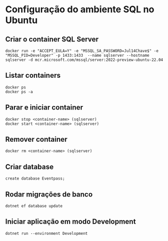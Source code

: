 # Configuração do ambiente SQL no Ubuntu

## Criar o container SQL Server
```
docker run -e "ACCEPT_EULA=Y" -e "MSSQL_SA_PASSWORD=Jul14Chave$" -e "MSSQL_PID=Developer" -p 1433:1433  --name sqlserver --hostname sqlserver -d mcr.microsoft.com/mssql/server:2022-preview-ubuntu-22.04
```

## Listar containers
```
docker ps
docker ps -a
```

## Parar e iniciar container
```
docker stop <container-name> (sqlserver)
docker start <container-name> (sqlserver)
```

## Remover container
```
docker rm <container-name> (sqlserver)
```

## Criar database
```
create database Eventpass;
```

## Rodar migrações de banco
```
dotnet ef database update
```

## Iniciar aplicação em modo Development
```
dotnet run --environment Development
```
